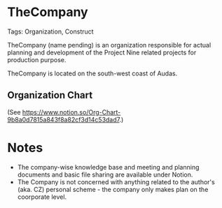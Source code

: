 # TheCompany

Tags: Organization, Construct

<!--As of 20220702 I was thinking it would be nice for P9 CG's actual production that we have a role like Art Director who make commands of what we should draw (since apparently otherwise I can easily claim "I don't have inspiration for no shit" and don't draw nothing) - and on top of that if we have higher managers that make demands based on financial terms, then everything can make even more sense and even proceed with more order. For that, we actually can fake a comany structure.-->

TheCompany (name pending) is an organization responsible for actual planning and development of the Project Nine related projects for production purpose.

TheCompany is located on the south-west coast of Audas.

## Organization Chart

(See https://www.notion.so/Org-Chart-9b8a0d7815a843f8a82cf3d14c53dad7.)

# Notes

* The company-wise knowledge base and meeting and planning documents and basic file sharing are available under Notion.
* The Company is not concerned with anything related to the author's (aka. CZ) personal scheme - the company only makes plan on the coorporate level.